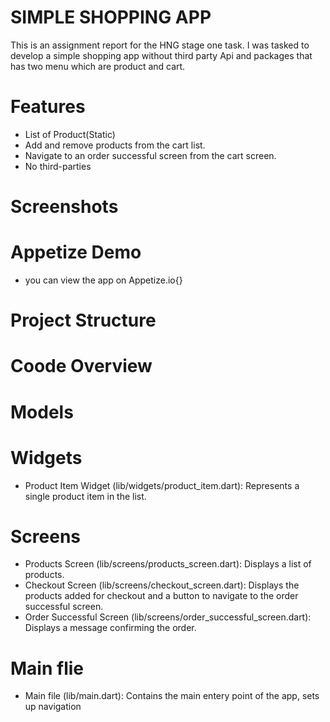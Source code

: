 # SIMPLE SHOPPING APP

This is an assignment report for the HNG stage one task. I was tasked to develop a simple shopping app without third party Api and packages that has two menu which are product and cart.

# Features

- List of Product(Static)
- Add and remove products from the cart list.
- Navigate to an order successful screen from the cart screen.
- No third-parties

# Screenshots


# Appetize Demo

- you can view the app on Appetize.io{}

# Project Structure


# Coode Overview

# Models
# Widgets
- Product Item Widget (lib/widgets/product_item.dart): Represents a single product item in the list.
# Screens
- Products Screen (lib/screens/products_screen.dart): Displays a list of products.
- Checkout Screen (lib/screens/checkout_screen.dart): Displays the products added for checkout and a button to navigate to the order successful screen.
- Order Successful Screen (lib/screens/order_successful_screen.dart): Displays a message confirming the order.


# Main flie
- Main file (lib/main.dart): Contains the main entery point of the app, sets up navigation
